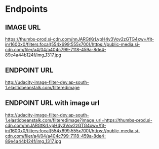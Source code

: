 # Endpoints

## IMAGE URL

<https://thumbs-prod.si-cdn.com/nnJARGtKrLypH4y3Vov2zGTG4xw=/fit-in/1600x0/filters:focal(554x699:555x700)/https://public-media.si-cdn.com/filer/a4/04/a404c799-7118-459a-8de4-89e4a44b124f/img_1317.jpg>

## ENDPOINT URL

<http://udacity-image-filter-dev.ap-south-1.elasticbeanstalk.com/filteredimage>

## ENDPOINT URL with image url

<http://udacity-image-filter-dev.ap-south-1.elasticbeanstalk.com/filteredimage?image_url=https://thumbs-prod.si-cdn.com/nnJARGtKrLypH4y3Vov2zGTG4xw=/fit-in/1600x0/filters:focal(554x699:555x700)/https://public-media.si-cdn.com/filer/a4/04/a404c799-7118-459a-8de4-89e4a44b124f/img_1317.jpg>
